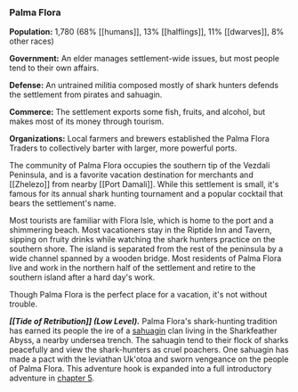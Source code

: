 ### Palma Flora

**Population:** 1,780 (68% [[humans]], 13% [[halflings]], 11% [[dwarves]], 8% other races)

**Government:** An elder manages settlement-wide issues, but most people tend to their own affairs.

**Defense:** An untrained militia composed mostly of shark hunters defends the settlement from pirates and sahuagin.

**Commerce:** The settlement exports some fish, fruits, and alcohol, but makes most of its money through tourism.

**Organizations:** Local farmers and brewers established the Palma Flora Traders to collectively barter with larger, more powerful ports.

The community of Palma Flora occupies the southern tip of the Vezdali Peninsula, and is a favorite vacation destination for merchants and [[Zhelezo]] from nearby [[Port Damali]]. While this settlement is small, it's famous for its annual shark hunting tournament and a popular cocktail that bears the settlement's name.

Most tourists are familiar with Flora Isle, which is home to the port and a shimmering beach. Most vacationers stay in the Riptide Inn and Tavern, sipping on fruity drinks while watching the shark hunters practice on the southern shore. The island is separated from the rest of the peninsula by a wide channel spanned by a wooden bridge. Most residents of Palma Flora live and work in the northern half of the settlement and retire to the southern island after a hard day's work.

Though Palma Flora is the perfect place for a vacation, it's not without trouble.

_**[[Tide of Retribution]] (Low Level).**_ Palma Flora's shark-hunting tradition has earned its people the ire of a [sahuagin](https://www.dndbeyond.com/monsters/sahuagin) clan living in the Sharkfeather Abyss, a nearby undersea trench. The sahuagin tend to their flock of sharks peacefully and view the shark-hunters as cruel poachers. One sahuagin has made a pact with the leviathan Uk'otoa and sworn vengeance on the people of Palma Flora. This adventure hook is expanded into a full introductory adventure in [chapter 5](https://www.dndbeyond.com/sources/egtw/adventures-in-[[wildemount]]-tide-of-retribution "chapter 5").